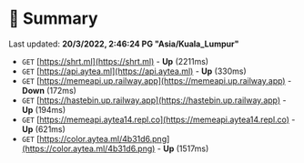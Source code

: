 # 📖 Summary
Last updated: **20/3/2022, 2:46:24 PG "Asia/Kuala_Lumpur"**

- `GET` [https://shrt.ml](https://shrt.ml) - **Up** (2211ms)
- `GET` [https://api.aytea.ml](https://api.aytea.ml) - **Up** (330ms)
- `GET` [https://memeapi.up.railway.app](https://memeapi.up.railway.app) - **Down** (172ms)
- `GET` [https://hastebin.up.railway.app](https://hastebin.up.railway.app) - **Up** (194ms)
- `GET` [https://memeapi.aytea14.repl.co](https://memeapi.aytea14.repl.co) - **Up** (621ms)
- `GET` [https://color.aytea.ml/4b31d6.png](https://color.aytea.ml/4b31d6.png) - **Up** (1517ms)
